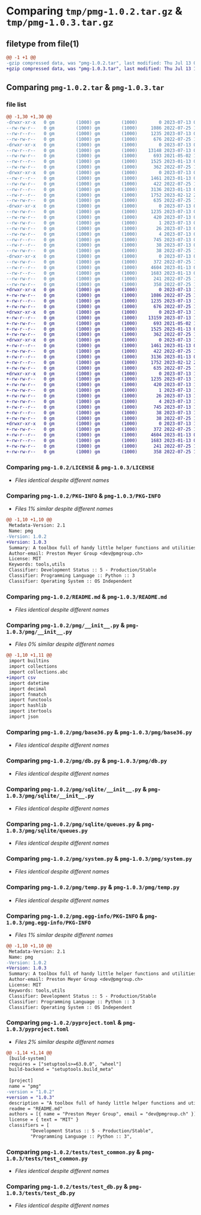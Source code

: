 # Comparing `tmp/pmg-1.0.2.tar.gz` & `tmp/pmg-1.0.3.tar.gz`

## filetype from file(1)

```diff
@@ -1 +1 @@
-gzip compressed data, was "pmg-1.0.2.tar", last modified: Thu Jul 13 01:40:59 2023, max compression
+gzip compressed data, was "pmg-1.0.3.tar", last modified: Thu Jul 13 10:35:36 2023, max compression
```

## Comparing `pmg-1.0.2.tar` & `pmg-1.0.3.tar`

### file list

```diff
@@ -1,30 +1,30 @@
-drwxr-xr-x   0 gm        (1000) gm        (1000)        0 2023-07-13 01:40:59.944789 pmg-1.0.2/
--rw-rw-r--   0 gm        (1000) gm        (1000)     1086 2022-07-25 11:43:49.000000 pmg-1.0.2/LICENSE
--rw-r--r--   0 gm        (1000) gm        (1000)     1235 2023-07-13 01:40:59.944789 pmg-1.0.2/PKG-INFO
--rw-rw-r--   0 gm        (1000) gm        (1000)      676 2022-07-25 16:00:44.000000 pmg-1.0.2/README.md
-drwxr-xr-x   0 gm        (1000) gm        (1000)        0 2023-07-13 01:40:59.943789 pmg-1.0.2/pmg/
--rw-r--r--   0 gm        (1000) gm        (1000)    13148 2023-07-13 01:04:23.000000 pmg-1.0.2/pmg/__init__.py
--rw-rw-r--   0 gm        (1000) gm        (1000)      693 2021-05-02 12:21:23.000000 pmg-1.0.2/pmg/base36.py
--rw-r--r--   0 gm        (1000) gm        (1000)     1525 2023-01-13 07:41:58.000000 pmg-1.0.2/pmg/db.py
--rw-rw-r--   0 gm        (1000) gm        (1000)      362 2022-07-25 17:39:34.000000 pmg-1.0.2/pmg/latex.py
-drwxr-xr-x   0 gm        (1000) gm        (1000)        0 2023-07-13 01:40:59.944789 pmg-1.0.2/pmg/sqlite/
--rw-r--r--   0 gm        (1000) gm        (1000)     1461 2023-01-13 07:41:58.000000 pmg-1.0.2/pmg/sqlite/__init__.py
--rw-rw-r--   0 gm        (1000) gm        (1000)      422 2022-07-25 15:16:43.000000 pmg-1.0.2/pmg/sqlite/factories.py
--rw-r--r--   0 gm        (1000) gm        (1000)     3136 2023-01-13 07:41:58.000000 pmg-1.0.2/pmg/sqlite/queues.py
--rw-r--r--   0 gm        (1000) gm        (1000)     1752 2023-02-12 22:02:56.000000 pmg-1.0.2/pmg/system.py
--rw-rw-r--   0 gm        (1000) gm        (1000)      635 2022-07-25 17:41:28.000000 pmg-1.0.2/pmg/temp.py
-drwxr-xr-x   0 gm        (1000) gm        (1000)        0 2023-07-13 01:40:59.944789 pmg-1.0.2/pmg.egg-info/
--rw-rw-r--   0 gm        (1000) gm        (1000)     1235 2023-07-13 01:40:59.000000 pmg-1.0.2/pmg.egg-info/PKG-INFO
--rw-rw-r--   0 gm        (1000) gm        (1000)      420 2023-07-13 01:40:59.000000 pmg-1.0.2/pmg.egg-info/SOURCES.txt
--rw-rw-r--   0 gm        (1000) gm        (1000)        1 2023-07-13 01:40:59.000000 pmg-1.0.2/pmg.egg-info/dependency_links.txt
--rw-rw-r--   0 gm        (1000) gm        (1000)       26 2023-07-13 01:40:59.000000 pmg-1.0.2/pmg.egg-info/requires.txt
--rw-rw-r--   0 gm        (1000) gm        (1000)        4 2023-07-13 01:40:59.000000 pmg-1.0.2/pmg.egg-info/top_level.txt
--rw-r--r--   0 gm        (1000) gm        (1000)      745 2023-07-13 01:05:10.000000 pmg-1.0.2/pyproject.toml
--rw-r--r--   0 gm        (1000) gm        (1000)       38 2023-07-13 01:40:59.944789 pmg-1.0.2/setup.cfg
--rw-rw-r--   0 gm        (1000) gm        (1000)       38 2022-07-25 15:40:08.000000 pmg-1.0.2/setup.py
-drwxr-xr-x   0 gm        (1000) gm        (1000)        0 2023-07-13 01:40:59.944789 pmg-1.0.2/tests/
--rw-rw-r--   0 gm        (1000) gm        (1000)      372 2022-07-25 17:27:37.000000 pmg-1.0.2/tests/test_base36.py
--rw-r--r--   0 gm        (1000) gm        (1000)     4604 2023-01-13 07:41:58.000000 pmg-1.0.2/tests/test_common.py
--rw-r--r--   0 gm        (1000) gm        (1000)     1683 2023-01-13 07:41:58.000000 pmg-1.0.2/tests/test_db.py
--rw-rw-r--   0 gm        (1000) gm        (1000)      241 2022-07-25 17:56:49.000000 pmg-1.0.2/tests/test_latex.py
--rw-rw-r--   0 gm        (1000) gm        (1000)      358 2022-07-25 17:58:50.000000 pmg-1.0.2/tests/test_temp.py
+drwxr-xr-x   0 gm        (1000) gm        (1000)        0 2023-07-13 10:35:36.960634 pmg-1.0.3/
+-rw-rw-r--   0 gm        (1000) gm        (1000)     1086 2022-07-25 11:43:49.000000 pmg-1.0.3/LICENSE
+-rw-r--r--   0 gm        (1000) gm        (1000)     1235 2023-07-13 10:35:36.960634 pmg-1.0.3/PKG-INFO
+-rw-rw-r--   0 gm        (1000) gm        (1000)      676 2022-07-25 16:00:44.000000 pmg-1.0.3/README.md
+drwxr-xr-x   0 gm        (1000) gm        (1000)        0 2023-07-13 10:35:36.959634 pmg-1.0.3/pmg/
+-rw-r--r--   0 gm        (1000) gm        (1000)    13159 2023-07-13 10:35:30.000000 pmg-1.0.3/pmg/__init__.py
+-rw-rw-r--   0 gm        (1000) gm        (1000)      693 2021-05-02 12:21:23.000000 pmg-1.0.3/pmg/base36.py
+-rw-r--r--   0 gm        (1000) gm        (1000)     1525 2023-01-13 07:41:58.000000 pmg-1.0.3/pmg/db.py
+-rw-rw-r--   0 gm        (1000) gm        (1000)      362 2022-07-25 17:39:34.000000 pmg-1.0.3/pmg/latex.py
+drwxr-xr-x   0 gm        (1000) gm        (1000)        0 2023-07-13 10:35:36.959634 pmg-1.0.3/pmg/sqlite/
+-rw-r--r--   0 gm        (1000) gm        (1000)     1461 2023-01-13 07:41:58.000000 pmg-1.0.3/pmg/sqlite/__init__.py
+-rw-rw-r--   0 gm        (1000) gm        (1000)      422 2022-07-25 15:16:43.000000 pmg-1.0.3/pmg/sqlite/factories.py
+-rw-r--r--   0 gm        (1000) gm        (1000)     3136 2023-01-13 07:41:58.000000 pmg-1.0.3/pmg/sqlite/queues.py
+-rw-r--r--   0 gm        (1000) gm        (1000)     1752 2023-02-12 22:02:56.000000 pmg-1.0.3/pmg/system.py
+-rw-rw-r--   0 gm        (1000) gm        (1000)      635 2022-07-25 17:41:28.000000 pmg-1.0.3/pmg/temp.py
+drwxr-xr-x   0 gm        (1000) gm        (1000)        0 2023-07-13 10:35:36.959634 pmg-1.0.3/pmg.egg-info/
+-rw-rw-r--   0 gm        (1000) gm        (1000)     1235 2023-07-13 10:35:36.000000 pmg-1.0.3/pmg.egg-info/PKG-INFO
+-rw-rw-r--   0 gm        (1000) gm        (1000)      420 2023-07-13 10:35:36.000000 pmg-1.0.3/pmg.egg-info/SOURCES.txt
+-rw-rw-r--   0 gm        (1000) gm        (1000)        1 2023-07-13 10:35:36.000000 pmg-1.0.3/pmg.egg-info/dependency_links.txt
+-rw-rw-r--   0 gm        (1000) gm        (1000)       26 2023-07-13 10:35:36.000000 pmg-1.0.3/pmg.egg-info/requires.txt
+-rw-rw-r--   0 gm        (1000) gm        (1000)        4 2023-07-13 10:35:36.000000 pmg-1.0.3/pmg.egg-info/top_level.txt
+-rw-r--r--   0 gm        (1000) gm        (1000)      745 2023-07-13 10:33:59.000000 pmg-1.0.3/pyproject.toml
+-rw-r--r--   0 gm        (1000) gm        (1000)       38 2023-07-13 10:35:36.960634 pmg-1.0.3/setup.cfg
+-rw-rw-r--   0 gm        (1000) gm        (1000)       38 2022-07-25 15:40:08.000000 pmg-1.0.3/setup.py
+drwxr-xr-x   0 gm        (1000) gm        (1000)        0 2023-07-13 10:35:36.960634 pmg-1.0.3/tests/
+-rw-rw-r--   0 gm        (1000) gm        (1000)      372 2022-07-25 17:27:37.000000 pmg-1.0.3/tests/test_base36.py
+-rw-r--r--   0 gm        (1000) gm        (1000)     4604 2023-01-13 07:41:58.000000 pmg-1.0.3/tests/test_common.py
+-rw-r--r--   0 gm        (1000) gm        (1000)     1683 2023-01-13 07:41:58.000000 pmg-1.0.3/tests/test_db.py
+-rw-rw-r--   0 gm        (1000) gm        (1000)      241 2022-07-25 17:56:49.000000 pmg-1.0.3/tests/test_latex.py
+-rw-rw-r--   0 gm        (1000) gm        (1000)      358 2022-07-25 17:58:50.000000 pmg-1.0.3/tests/test_temp.py
```

### Comparing `pmg-1.0.2/LICENSE` & `pmg-1.0.3/LICENSE`

 * *Files identical despite different names*

### Comparing `pmg-1.0.2/PKG-INFO` & `pmg-1.0.3/PKG-INFO`

 * *Files 1% similar despite different names*

```diff
@@ -1,10 +1,10 @@
 Metadata-Version: 2.1
 Name: pmg
-Version: 1.0.2
+Version: 1.0.3
 Summary: A toolbox full of handy little helper functions and utilities.
 Author-email: Preston Meyer Group <dev@pmgroup.ch>
 License: MIT
 Keywords: tools,utils
 Classifier: Development Status :: 5 - Production/Stable
 Classifier: Programming Language :: Python :: 3
 Classifier: Operating System :: OS Independent
```

### Comparing `pmg-1.0.2/README.md` & `pmg-1.0.3/README.md`

 * *Files identical despite different names*

### Comparing `pmg-1.0.2/pmg/__init__.py` & `pmg-1.0.3/pmg/__init__.py`

 * *Files 0% similar despite different names*

```diff
@@ -1,10 +1,11 @@
 import builtins
 import collections
 import collections.abc
+import csv
 import datetime
 import decimal
 import fnmatch
 import functools
 import hashlib
 import itertools
 import json
```

### Comparing `pmg-1.0.2/pmg/base36.py` & `pmg-1.0.3/pmg/base36.py`

 * *Files identical despite different names*

### Comparing `pmg-1.0.2/pmg/db.py` & `pmg-1.0.3/pmg/db.py`

 * *Files identical despite different names*

### Comparing `pmg-1.0.2/pmg/sqlite/__init__.py` & `pmg-1.0.3/pmg/sqlite/__init__.py`

 * *Files identical despite different names*

### Comparing `pmg-1.0.2/pmg/sqlite/queues.py` & `pmg-1.0.3/pmg/sqlite/queues.py`

 * *Files identical despite different names*

### Comparing `pmg-1.0.2/pmg/system.py` & `pmg-1.0.3/pmg/system.py`

 * *Files identical despite different names*

### Comparing `pmg-1.0.2/pmg/temp.py` & `pmg-1.0.3/pmg/temp.py`

 * *Files identical despite different names*

### Comparing `pmg-1.0.2/pmg.egg-info/PKG-INFO` & `pmg-1.0.3/pmg.egg-info/PKG-INFO`

 * *Files 1% similar despite different names*

```diff
@@ -1,10 +1,10 @@
 Metadata-Version: 2.1
 Name: pmg
-Version: 1.0.2
+Version: 1.0.3
 Summary: A toolbox full of handy little helper functions and utilities.
 Author-email: Preston Meyer Group <dev@pmgroup.ch>
 License: MIT
 Keywords: tools,utils
 Classifier: Development Status :: 5 - Production/Stable
 Classifier: Programming Language :: Python :: 3
 Classifier: Operating System :: OS Independent
```

### Comparing `pmg-1.0.2/pyproject.toml` & `pmg-1.0.3/pyproject.toml`

 * *Files 2% similar despite different names*

```diff
@@ -1,14 +1,14 @@
 [build-system]
 requires = ["setuptools>=63.0.0", "wheel"]
 build-backend = "setuptools.build_meta"
 
 [project]
 name = "pmg"
-version = "1.0.2"
+version = "1.0.3"
 description = "A toolbox full of handy little helper functions and utilities."
 readme = "README.md"
 authors = [{ name = "Preston Meyer Group", email = "dev@pmgroup.ch" }]
 license = { text = "MIT" }
 classifiers = [
         "Development Status :: 5 - Production/Stable",
         "Programming Language :: Python :: 3",
```

### Comparing `pmg-1.0.2/tests/test_common.py` & `pmg-1.0.3/tests/test_common.py`

 * *Files identical despite different names*

### Comparing `pmg-1.0.2/tests/test_db.py` & `pmg-1.0.3/tests/test_db.py`

 * *Files identical despite different names*

